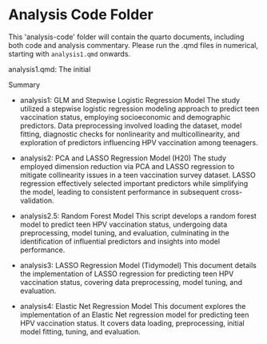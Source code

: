 # Analysis Code Folder
This 'analysis-code' folder will contain the quarto documents, including both code and analysis commentary. Please run the .qmd files in numerical, starting with `analysis1.qmd` onwards. 

analysis1.qmd: The initial 

Summary
- analysis1: GLM and Stepwise Logistic Regression Model
The study utilized a stepwise logistic regression modeling approach to predict teen vaccination status, employing socioeconomic and demographic predictors. Data preprocessing involved loading the dataset, model fitting, diagnostic checks for nonlinearity and multicollinearity, and exploration of predictors influencing HPV vaccination among teenagers.

- analysis2: PCA and LASSO Regression Model (H20)
The study employed dimension reduction via PCA and LASSO regression to mitigate collinearity issues in a teen vaccination survey dataset. LASSO regression effectively selected important predictors while simplifying the model, leading to consistent performance in subsequent cross-validation.

- analysis2.5: Random Forest Model
This script develops a random forest model to predict teen HPV vaccination status, undergoing data preprocessing, model tuning, and evaluation, culminating in the identification of influential predictors and insights into model performance.

- analysis3: LASSO Regression Model (Tidymodel)
This document details the implementation of LASSO regression for predicting teen HPV vaccination status, covering data preprocessing, model tuning, and evaluation.

- analysis4: Elastic Net Regression Model
This document explores the implementation of an Elastic Net regression model for predicting teen HPV vaccination status. It covers data loading, preprocessing, initial model fitting, tuning, and evaluation. 
